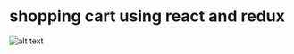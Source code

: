 # shopping cart using react and redux

![alt text](https://github.com/OthmaneBlial/shopping-cart-using-react-and-redux/blob/master/shoppingcartdemonstration.gif)
